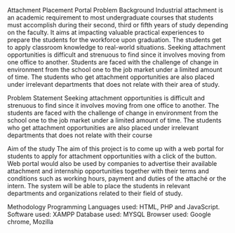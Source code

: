 Attachment Placement Portal
Problem Background
Industrial attachment is an academic requirement to most undergraduate courses that students must accomplish during their second, third or fifth years of study depending on the faculty. It aims at impacting valuable practical experiences to prepare the students for the workforce upon graduation. The students get to apply classroom knowledge to real-world situations.
Seeking attachment opportunities is difficult and strenuous to find since it involves moving from one office to another. Students are faced with the challenge of change in environment from the school one to the job market under a limited amount of time. The students who get attachment opportunities are also placed under irrelevant departments that does not relate with their area of study.

Problem Statement
Seeking attachment opportunities is difficult and strenuous to find since it involves moving from one office to another. The students are faced with the challenge of change in environment from the school one to the job market under a limited amount of time. The students who get attachment opportunities are also placed under irrelevant departments that does not relate with their course

Aim of the study
The aim of this project is to come up with a web portal for students to apply for attachment opportunities with a click of the button. Web portal would also be used by companies to advertise their available attachment and internship opportunities together with their terms and conditions such as working hours, payment and duties of the attaché or the intern. The system will be able to place the students in relevant departments and organizations related to their field of study.

Methodology
Programming Languages used: HTML, PHP and JavaScript.
Software used: XAMPP
Database used: MYSQL
Browser used: Google chrome, Mozilla



